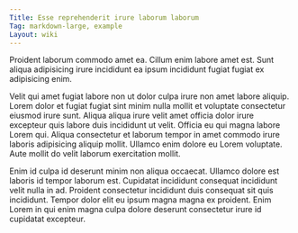 ```yaml
---
Title: Esse reprehenderit irure laborum laborum
Tag: markdown-large, example
Layout: wiki
---
```

Proident laborum commodo amet ea. Cillum enim labore amet est. Sunt aliqua adipisicing irure incididunt ea ipsum incididunt fugiat fugiat ex adipisicing enim.

Velit qui amet fugiat labore non ut dolor culpa irure non amet labore aliquip. Lorem dolor et fugiat fugiat sint minim nulla mollit et voluptate consectetur eiusmod irure sunt. Aliqua aliqua irure velit amet officia dolor irure excepteur quis labore duis incididunt ut velit. Officia eu qui magna labore Lorem qui. Aliqua consectetur et laborum tempor in amet commodo irure laboris adipisicing aliquip mollit. Ullamco enim dolore eu Lorem voluptate. Aute mollit do velit laborum exercitation mollit.

Enim id culpa id deserunt minim non aliqua occaecat. Ullamco dolore est laboris id tempor laborum est. Cupidatat incididunt consequat incididunt velit nulla in ad. Proident consectetur incididunt duis consequat sit quis incididunt. Tempor dolor elit eu ipsum magna magna ex proident. Enim Lorem in qui enim magna culpa dolore deserunt consectetur irure id cupidatat excepteur.